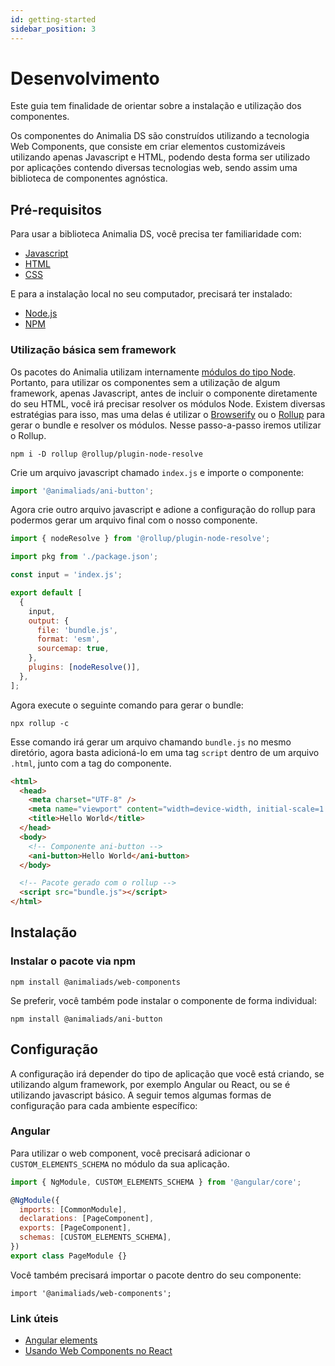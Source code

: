 ```yaml
---
id: getting-started
sidebar_position: 3
---
```


# Desenvolvimento

Este guia tem finalidade de orientar sobre a instalação e utilização dos componentes.

Os componentes do Animalia DS são construídos utilizando a tecnologia Web Components,
que consiste em criar elementos customizáveis utilizando apenas Javascript e HTML, podendo
desta forma ser utilizado por aplicações contendo diversas tecnologias web, sendo assim uma
biblioteca de componentes agnóstica.

## Pré-requisitos

Para usar a biblioteca Animalia DS, você precisa ter familiaridade com:

- [Javascript](https://developer.mozilla.org/en-US/docs/Web/JavaScript/A_re-introduction_to_JavaScript)
- [HTML](https://developer.mozilla.org/docs/Learn/HTML/Introduction_to_HTML)
- [CSS](https://developer.mozilla.org/docs/Learn/CSS/First_steps)

E para a instalação local no seu computador, precisará ter instalado:

- [Node.js](https://nodejs.org/en/)
- [NPM](https://docs.npmjs.com/getting-started/what-is-npm)

### Utilização básica sem framework

Os pacotes do Animalia utilizam internamente [módulos do tipo Node](https://nodejs.org/api/modules.html#modules_all_together).
Portanto, para utilizar os componentes sem a utilização de algum framework, apenas Javascript, antes de incluir o
componente diretamente do seu HTML, você irá precisar resolver os módulos Node.
Existem diversas estratégias para isso, mas uma delas é utilizar o [Browserify](https://browserify.org/)
ou o [Rollup](https://rollupjs.org/guide/en/) para gerar o bundle e resolver os módulos. Nesse passo-a-passo iremos
utilizar o Rollup.

```
npm i -D rollup @rollup/plugin-node-resolve
```

Crie um arquivo javascript chamado `index.js` e importe o componente:

```javascript
import '@animaliads/ani-button';
```

Agora crie outro arquivo javascript e adione a configuração do rollup para podermos gerar um arquivo final
com o nosso componente.

```javascript
import { nodeResolve } from '@rollup/plugin-node-resolve';

import pkg from './package.json';

const input = 'index.js';

export default [
  {
    input,
    output: {
      file: 'bundle.js',
      format: 'esm',
      sourcemap: true,
    },
    plugins: [nodeResolve()],
  },
];
```

Agora execute o seguinte comando para gerar o bundle:

```
npx rollup -c
```

Esse comando irá gerar um arquivo chamando `bundle.js` no mesmo diretório, agora basta adicioná-lo em
uma tag `script` dentro de um arquivo `.html`, junto com a tag do componente.

```html
<html>
  <head>
    <meta charset="UTF-8" />
    <meta name="viewport" content="width=device-width, initial-scale=1.0" />
    <title>Hello World</title>
  </head>
  <body>
    <!-- Componente ani-button -->
    <ani-button>Hello World</ani-button>
  </body>

  <!-- Pacote gerado com o rollup -->
  <script src="bundle.js"></script>
</html>
```

## Instalação

### Instalar o pacote via npm

```
npm install @animaliads/web-components
```

Se preferir, você também pode instalar o componente de forma individual:

```
npm install @animaliads/ani-button
```

## Configuração

A configuração irá depender do tipo de aplicação que você está criando, se utilizando algum framework,
por exemplo Angular ou React, ou se é utilizando javascript básico.
A seguir temos algumas formas de configuração para cada ambiente específico:

<a id="angular"></a>

### Angular

Para utilizar o web component, você precisará adicionar o `CUSTOM_ELEMENTS_SCHEMA` no módulo da sua aplicação.

```javascript
import { NgModule, CUSTOM_ELEMENTS_SCHEMA } from '@angular/core';

@NgModule({
  imports: [CommonModule],
  declarations: [PageComponent],
  exports: [PageComponent],
  schemas: [CUSTOM_ELEMENTS_SCHEMA],
})
export class PageModule {}
```

Você também precisará importar o pacote dentro do seu componente:

```
import '@animaliads/web-components';
```

### Link úteis

- [Angular elements](https://angular.io/guide/elements)
- [Usando Web Components no React](https://pt-br.reactjs.org/docs/web-components.html)
